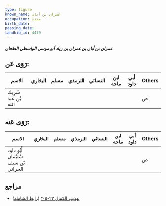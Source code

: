 ```yaml
---
type: figure
known_name: عمران بن أبان
occupation: محدث
birth_date:
passing_date:
tahdhib_id: 4479
---
```

##### عمران بن أبان بن عمران بن زياد أبو موسى الواسطي الطحان

## رَوَى عَن:
| الاسم                | البخاري | مسلم | الترمذي | النسائي | ابن ماجه | أبي داود | Others |
| -------------------- | ------- | ---- | ------- | ------- | -------- | -------- | ------ |
| شَرِيك بْن عَبد الله |         |      |         |         |          |          | ص      |
## رَوَى عَنه:
| الاسم                                | البخاري | مسلم | الترمذي | النسائي | ابن ماجه | أبي داود | Others |
| ------------------------------------ | ------- | ---- | ------- | ------- | -------- | -------- | ------ |
| أَبُو داود سُلَيْمان بْن سيف الحراني |         |      |         |         |          |          | ص      |
## مراجع
- [تهذيب الكمال ٢٢-٣٠٥](obsidian://open?vault=Tahdhib-al-Kamal&file=Figures/٤٤٧٩-عمران%20بن%20أبان%20بن%20عمران%20بن%20زياد%20أبو%20موسى%20الواسطي%20الطحان) ([رابط الشاملة](https://shamela.ws/book/3722/11558))
